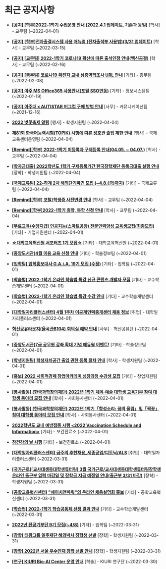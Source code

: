 # 최근 공지사항

* **[[공지] [학부]2022-1학기 수업운영 안내 (2022.4.1 업데이트, 기존과 동일)](http://ajou.ac.kr/kr/ajou/notice.do?mode=view&amp;articleNo=193409&amp;article.offset=0&amp;articleLimit=30)**
 [학사] - 교무팀 (~2022-04-01)

* **[[공지] [학부]전자출결시스템 사용 매뉴얼 (전자출석부 사용법)(3/31 업데이트)](http://ajou.ac.kr/kr/ajou/notice.do?mode=view&amp;articleNo=192571&amp;article.offset=0&amp;articleLimit=30)**
 [학사] - 교무팀 (~2022-03-15)

* **[[공지] [교무팀] 2022-1학기 코로나19 확산에 따른 출석인정 안내(백신공결)](http://ajou.ac.kr/kr/ajou/notice.do?mode=view&amp;articleNo=180913&amp;article.offset=0&amp;articleLimit=30)**
 [학사] - 교무팀 (~2022-02-16)

* **[[공지] [총무팀] 코로나19 확진자 교내 심층역학조사 URL 안내](http://ajou.ac.kr/kr/ajou/notice.do?mode=view&amp;articleNo=180493&amp;article.offset=0&amp;articleLimit=30)**
 [기타] - 총무팀 (~2022-02-08)

* **[[공지] 아주 MS Office365 사용안내(포털 SSO연동)](http://ajou.ac.kr/kr/ajou/notice.do?mode=view&amp;articleNo=179802&amp;article.offset=0&amp;articleLimit=30)**
 [기타] - 정보시스템팀 (~2022-01-19)

* **[[공지] 아주대 x AUTISTAR 머그컵 구매 방법 안내](http://ajou.ac.kr/kr/ajou/notice.do?mode=view&amp;articleNo=147976&amp;article.offset=0&amp;articleLimit=30)**
 [사무] - 커뮤니케이션팀 (~2021-12-16)

* **[2022 벚꽃축제 알림](http://ajou.ac.kr/kr/ajou/notice.do?mode=view&amp;articleNo=193548&amp;article.offset=0&amp;articleLimit=30)**
 [행사] - 학생지원팀 (~2022-04-04)

* **[제81회 한국어능력시험(TOPIK) 시행에 따른 성호관 출입 제한 안내](http://ajou.ac.kr/kr/ajou/notice.do?mode=view&amp;articleNo=193539&amp;article.offset=0&amp;articleLimit=30)**
 [행사] - 국제교육센터운영팀 (~2022-04-04)

* **[[Remind][학부] 2022-1학기 미등록자 구제등록 안내(04.05. ~ 04.07.)](http://ajou.ac.kr/kr/ajou/notice.do?mode=view&amp;articleNo=193521&amp;article.offset=0&amp;articleLimit=30)**
 [학사] - 교무팀 (~2022-04-04)

* **[[학자금대출] 2022학년도 1학기 구제등록기간 한국장학재단 등록금대출 실행 안내](http://ajou.ac.kr/kr/ajou/notice.do?mode=view&amp;articleNo=193519&amp;article.offset=0&amp;articleLimit=30)**
 [장학] - 학생지원팀 (~2022-04-04)

* **[[국제교류팀] 22-하계 2차 해외단기파견 모집 (~4.8.(금)까지)](http://ajou.ac.kr/kr/ajou/notice.do?mode=view&amp;articleNo=193513&amp;article.offset=0&amp;articleLimit=30)**
 [기타] - 국제교류팀 (~2022-04-04)

* **[[Remind][학부] 포탈/학생증 사진변경 안내](http://ajou.ac.kr/kr/ajou/notice.do?mode=view&amp;articleNo=193511&amp;article.offset=0&amp;articleLimit=30)**
 [학사] - 교무팀 (~2022-04-04)

* **[[Remind][학부]2022-1학기 휴학, 복학 신청 안내](http://ajou.ac.kr/kr/ajou/notice.do?mode=view&amp;articleNo=193510&amp;article.offset=0&amp;articleLimit=30)**
 [학사] - 교무팀 (~2022-04-04)

* **[[무료교육/수당지급] 인공지능(스마트공장) 전문인력양성 교육생모집(최종모집)](http://ajou.ac.kr/kr/ajou/notice.do?mode=view&amp;articleNo=193471&amp;article.offset=0&amp;articleLimit=30)**
 [기타] - 기업지원센터 (~2022-04-01)

* **[☆대학교육혁신원 서포터즈 1기 모집☆](http://ajou.ac.kr/kr/ajou/notice.do?mode=view&amp;articleNo=193470&amp;article.offset=0&amp;articleLimit=30)**
 [기타] - 대학교육혁신원 (~2022-04-01)

* **[[중앙도서관]4월 이용 교육 신청 안내](http://ajou.ac.kr/kr/ajou/notice.do?mode=view&amp;articleNo=193447&amp;article.offset=0&amp;articleLimit=30)**
 [기타] - 학술정보팀 (~2022-04-01)

* **[[입학팀] 입학홍보대사 G.A.i.A. 19기 모집 (수정)](http://ajou.ac.kr/kr/ajou/notice.do?mode=view&amp;articleNo=193438&amp;article.offset=0&amp;articleLimit=30)**
 [기타] - 입학팀 (~2022-04-01)

* **[[학습법] 2022-1학기 온라인 학습법 특강 신규 콘텐츠 개발자 모집](http://ajou.ac.kr/kr/ajou/notice.do?mode=view&amp;articleNo=193436&amp;article.offset=0&amp;articleLimit=30)**
 [기타] - 교수학습개발센터 (~2022-04-01)

* **[[학습법] 2022-1학기 온라인 학습법 특강 수강 안내](http://ajou.ac.kr/kr/ajou/notice.do?mode=view&amp;articleNo=193435&amp;article.offset=0&amp;articleLimit=30)**
 [기타] - 교수학습개발센터 (~2022-04-01)

* **[[대학일자리플러스센터] 4월 1주차 이공계인력중개센터 채용 정보](http://ajou.ac.kr/kr/ajou/notice.do?mode=view&amp;articleNo=193423&amp;article.offset=0&amp;articleLimit=30)**
 [취업] - 대학일자리플러스센터 (~2022-04-01)

* **[혁신공유라운지(율곡관B104) 회의실 예약 안내](http://ajou.ac.kr/kr/ajou/notice.do?mode=view&amp;articleNo=193422&amp;article.offset=0&amp;articleLimit=30)**
 [사무] - 혁신공유단 (~2022-04-01)

* **[[중앙도서관]7급 공무원 강좌 확대 기념 에듀윌 이벤트!](http://ajou.ac.kr/kr/ajou/notice.do?mode=view&amp;articleNo=193418&amp;article.offset=0&amp;articleLimit=30)**
 [기타] - 학술정보팀 (~2022-04-01)

* **[[학생지원팀] 학생자치공간 출입 권한 등록 절차 안내](http://ajou.ac.kr/kr/ajou/notice.do?mode=view&amp;articleNo=193413&amp;article.offset=0&amp;articleLimit=30)**
 [학사] - 학생지원팀 (~2022-04-01)

* **[[홍보] 2022 사회적경제 창업아카데미 성장과정 수강생 모집](http://ajou.ac.kr/kr/ajou/notice.do?mode=view&amp;articleNo=193408&amp;article.offset=0&amp;articleLimit=30)**
 [기타] - 창업지원팀 (~2022-04-01)

* **[[봉사활동] (한국과학창의재단) 2022년 1학기 체육·예술 대학생 교육기부 참여 대학생 동아리 모집 안내](http://ajou.ac.kr/kr/ajou/notice.do?mode=view&amp;articleNo=193405&amp;article.offset=0&amp;articleLimit=30)**
 [학사] - 사회봉사센터 (~2022-04-01)

* **[[봉사활동] (한국과학창의재단) 2022년 1학기「함성소리: 꿈의 울림」및「짝꿍」참여 대학생 동아리 모집 안내](http://ajou.ac.kr/kr/ajou/notice.do?mode=view&amp;articleNo=193403&amp;article.offset=0&amp;articleLimit=30)**
 [학사] - 사회봉사센터 (~2022-04-01)

* **[2022학년도 교내 예방접종 시행 &lt;2022 Vaccination Schedule and Information&gt;](http://ajou.ac.kr/kr/ajou/notice.do?mode=view&amp;articleNo=193400&amp;article.offset=0&amp;articleLimit=30)**
 [기타] - 보건진료소 (~2022-04-01)

* **[장건강의 날 시행](http://ajou.ac.kr/kr/ajou/notice.do?mode=view&amp;articleNo=193397&amp;article.offset=0&amp;articleLimit=30)**
 [기타] - 보건진료소 (~2022-04-01)

* **[[대학일자리플러스센터] 금주의 추천채용_세종공업/디토닉/ALS](http://ajou.ac.kr/kr/ajou/notice.do?mode=view&amp;articleNo=193370&amp;article.offset=0&amp;articleLimit=30)**
 [취업] - 대학일자리플러스센터 (~2022-03-31)

* **[[국가근로][교사대생등대학생튜터링] 3월 국가근로/교사대생등대학생튜터링장학생 온라인 출근부 입력 마감일 및 장학금 지급 예정일 안내(출근부 3/31 마감)](http://ajou.ac.kr/kr/ajou/notice.do?mode=view&amp;articleNo=193369&amp;article.offset=0&amp;articleLimit=30)**
 [장학] - 학생지원팀 (~2022-03-31)

* **[[공학교육혁신센터] &quot;에이치앤파워&quot;의 온라인 채용설명회 홍보](http://ajou.ac.kr/kr/ajou/notice.do?mode=view&amp;articleNo=193361&amp;article.offset=0&amp;articleLimit=30)**
 [기타] - 공학교육혁신센터 (~2022-03-31)

* **[[학습법] 2022-1학기 학습공동체 선정 결과 안내](http://ajou.ac.kr/kr/ajou/notice.do?mode=view&amp;articleNo=193360&amp;article.offset=0&amp;articleLimit=30)**
 [기타] - 교수학습개발센터 (~2022-03-31)

* **[2022년 전공기부단 9기 모집(~4/8)](http://ajou.ac.kr/kr/ajou/notice.do?mode=view&amp;articleNo=193348&amp;article.offset=0&amp;articleLimit=30)**
 [기타] - 입학팀 (~2022-03-31)

* **[[장학] 태광그룹 일주재단 해외박사 장학생 선발](http://ajou.ac.kr/kr/ajou/notice.do?mode=view&amp;articleNo=193347&amp;article.offset=0&amp;articleLimit=30)**
 [장학] - 학생지원팀 (~2022-03-31)

* **[[장학] 2022년 서울 우수인재 장학 선발 안내](http://ajou.ac.kr/kr/ajou/notice.do?mode=view&amp;articleNo=193345&amp;article.offset=0&amp;articleLimit=30)**
 [장학] - 학생지원팀 (~2022-03-31)

* **[[연구] KIURI Bio-AI Center 운영 안내](http://ajou.ac.kr/kr/ajou/notice.do?mode=view&amp;articleNo=193323&amp;article.offset=0&amp;articleLimit=30)**
 [학술] - KIURI 연구단 (~2022-03-30)
